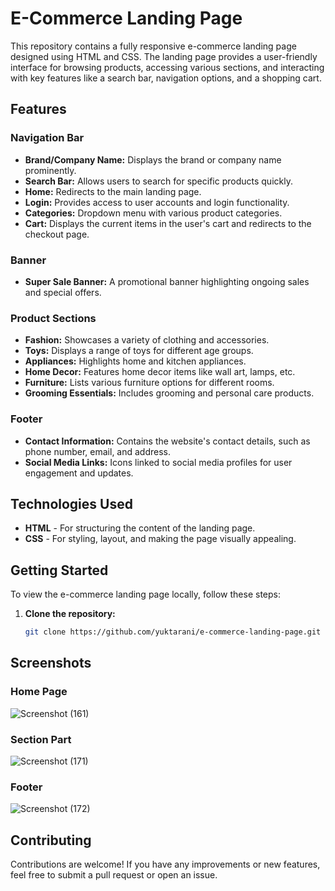 # E-Commerce Landing Page

This repository contains a fully responsive e-commerce landing page designed using HTML and CSS. The landing page provides a user-friendly interface for browsing products, accessing various sections, and interacting with key features like a search bar, navigation options, and a shopping cart.

## Features

### Navigation Bar
- **Brand/Company Name:** Displays the brand or company name prominently.
- **Search Bar:** Allows users to search for specific products quickly.
- **Home:** Redirects to the main landing page.
- **Login:** Provides access to user accounts and login functionality.
- **Categories:** Dropdown menu with various product categories.
- **Cart:** Displays the current items in the user's cart and redirects to the checkout page.

### Banner
- **Super Sale Banner:** A promotional banner highlighting ongoing sales and special offers.

### Product Sections
- **Fashion:** Showcases a variety of clothing and accessories.
- **Toys:** Displays a range of toys for different age groups.
- **Appliances:** Highlights home and kitchen appliances.
- **Home Decor:** Features home decor items like wall art, lamps, etc.
- **Furniture:** Lists various furniture options for different rooms.
- **Grooming Essentials:** Includes grooming and personal care products.

### Footer
- **Contact Information:** Contains the website's contact details, such as phone number, email, and address.
- **Social Media Links:** Icons linked to social media profiles for user engagement and updates.

## Technologies Used

- **HTML** - For structuring the content of the landing page.
- **CSS** - For styling, layout, and making the page visually appealing.

## Getting Started

To view the e-commerce landing page locally, follow these steps:

1. **Clone the repository:**

   ```bash
   git clone https://github.com/yuktarani/e-commerce-landing-page.git

## Screenshots

### Home Page
![Screenshot (161)](https://github.com/user-attachments/assets/bdbf03e7-21bb-4c4a-aca7-b59ebd8d4e74)

### Section Part
![Screenshot (171)](https://github.com/user-attachments/assets/545a0285-3bf7-451e-bb74-655e489ef9d1)

### Footer
![Screenshot (172)](https://github.com/user-attachments/assets/836f0b7d-79c7-493a-8cf8-784c842811db)

## Contributing

Contributions are welcome! If you have any improvements or new features, feel free to submit a pull request or open an issue.
